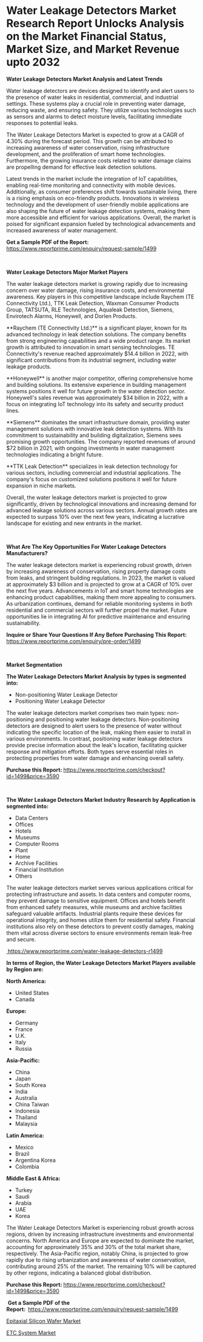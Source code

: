 <p><h1>Water Leakage Detectors Market Research Report Unlocks Analysis on the Market Financial Status, Market Size, and Market Revenue upto 2032</h1></p><p><strong>Water Leakage Detectors Market Analysis and Latest Trends</strong></p>
<p><p>Water leakage detectors are devices designed to identify and alert users to the presence of water leaks in residential, commercial, and industrial settings. These systems play a crucial role in preventing water damage, reducing waste, and ensuring safety. They utilize various technologies such as sensors and alarms to detect moisture levels, facilitating immediate responses to potential leaks.</p><p>The Water Leakage Detectors Market is expected to grow at a CAGR of 4.30% during the forecast period. This growth can be attributed to increasing awareness of water conservation, rising infrastructure development, and the proliferation of smart home technologies. Furthermore, the growing insurance costs related to water damage claims are propelling demand for effective leak detection solutions.</p><p>Latest trends in the market include the integration of IoT capabilities, enabling real-time monitoring and connectivity with mobile devices. Additionally, as consumer preferences shift towards sustainable living, there is a rising emphasis on eco-friendly products. Innovations in wireless technology and the development of user-friendly mobile applications are also shaping the future of water leakage detection systems, making them more accessible and efficient for various applications. Overall, the market is poised for significant expansion fueled by technological advancements and increased awareness of water management.</p></p>
<p><strong>Get a Sample PDF of the Report:&nbsp;</strong> <a href="https://www.reportprime.com/enquiry/request-sample/1499?utm_campaign=2106&utm_medium=2&utm_source=Github&utm_content=ia&utm_term=18032025&utm_id=water-leakage-detectors">https://www.reportprime.com/enquiry/request-sample/1499</a></p>
<p>&nbsp;</p>
<p><strong>Water Leakage Detectors Major Market Players</strong></p>
<p><p>The water leakage detectors market is growing rapidly due to increasing concern over water damage, rising insurance costs, and environmental awareness. Key players in this competitive landscape include Raychem (TE Connectivity Ltd.), TTK Leak Detection, Waxman Consumer Products Group, TATSUTA, RLE Technologies, Aqualeak Detection, Siemens, Envirotech Alarms, Honeywell, and Dorlen Products.</p><p>**Raychem (TE Connectivity Ltd.)** is a significant player, known for its advanced technology in leak detection solutions. The company benefits from strong engineering capabilities and a wide product range. Its market growth is attributed to innovation in smart sensing technologies. TE Connectivity's revenue reached approximately $14.4 billion in 2022, with significant contributions from its industrial segment, including water leakage products.</p><p>**Honeywell** is another major competitor, offering comprehensive home and building solutions. Its extensive experience in building management systems positions it well for future growth in the water detection sector. Honeywell's sales revenue was approximately $34 billion in 2022, with a focus on integrating IoT technology into its safety and security product lines.</p><p>**Siemens** dominates the smart infrastructure domain, providing water management solutions with innovative leak detection systems. With its commitment to sustainability and building digitalization, Siemens sees promising growth opportunities. The company reported revenues of around $72 billion in 2021, with ongoing investments in water management technologies indicating a bright future.</p><p>**TTK Leak Detection** specializes in leak detection technology for various sectors, including commercial and industrial applications. The company's focus on customized solutions positions it well for future expansion in niche markets.</p><p>Overall, the water leakage detectors market is projected to grow significantly, driven by technological innovations and increasing demand for advanced leakage solutions across various sectors. Annual growth rates are expected to surpass 10% over the next few years, indicating a lucrative landscape for existing and new entrants in the market.</p></p>
<p>&nbsp;</p>
<p><strong>What Are The Key Opportunities For Water Leakage Detectors Manufacturers?</strong></p>
<p><p>The water leakage detectors market is experiencing robust growth, driven by increasing awareness of conservation, rising property damage costs from leaks, and stringent building regulations. In 2023, the market is valued at approximately $3 billion and is projected to grow at a CAGR of 10% over the next five years. Advancements in IoT and smart home technologies are enhancing product capabilities, making them more appealing to consumers. As urbanization continues, demand for reliable monitoring systems in both residential and commercial sectors will further propel the market. Future opportunities lie in integrating AI for predictive maintenance and ensuring sustainability.</p></p>
<p><strong>Inquire or Share Your Questions If Any Before Purchasing This Report:</strong> <a href="https://www.reportprime.com/enquiry/pre-order/1499?utm_campaign=2106&utm_medium=2&utm_source=Github&utm_content=ia&utm_term=18032025&utm_id=water-leakage-detectors">https://www.reportprime.com/enquiry/pre-order/1499</a></p>
<p>&nbsp;</p>
<p><strong>Market Segmentation</strong></p>
<p><strong>The Water Leakage Detectors Market Analysis by types is segmented into:</strong></p>
<p><ul><li>Non-positioning Water Leakage Detector</li><li>Positioning Water Leakage Detector</li></ul></p>
<p><p>The water leakage detectors market comprises two main types: non-positioning and positioning water leakage detectors. Non-positioning detectors are designed to alert users to the presence of water without indicating the specific location of the leak, making them easier to install in various environments. In contrast, positioning water leakage detectors provide precise information about the leak's location, facilitating quicker response and mitigation efforts. Both types serve essential roles in protecting properties from water damage and enhancing overall safety.</p></p>
<p><strong>Purchase this Report:&nbsp;</strong><a href="https://www.reportprime.com/checkout?id=1499&price=3590&utm_campaign=2106&utm_medium=2&utm_source=Github&utm_content=ia&utm_term=18032025&utm_id=water-leakage-detectors">https://www.reportprime.com/checkout?id=1499&price=3590</a></p>
<p>&nbsp;</p>
<p><strong>The Water Leakage Detectors Market Industry Research by Application is segmented into:</strong></p>
<p><ul><li>Data Centers</li><li>Offices</li><li>Hotels</li><li>Museums</li><li>Computer Rooms</li><li>Plant</li><li>Home</li><li>Archive Facilities</li><li>Financial Institution</li><li>Others</li></ul></p>
<p><p>The water leakage detectors market serves various applications critical for protecting infrastructure and assets. In data centers and computer rooms, they prevent damage to sensitive equipment. Offices and hotels benefit from enhanced safety measures, while museums and archive facilities safeguard valuable artifacts. Industrial plants require these devices for operational integrity, and homes utilize them for residential safety. Financial institutions also rely on these detectors to prevent costly damages, making them vital across diverse sectors to ensure environments remain leak-free and secure.</p></p>
<p><a href="https://www.reportprime.com/water-leakage-detectors-r1499?utm_campaign=2106&utm_medium=2&utm_source=Github&utm_content=ia&utm_term=18032025&utm_id=water-leakage-detectors">&nbsp;https://www.reportprime.com/water-leakage-detectors-r1499</a></p>
<p><strong>In terms of Region, the Water Leakage Detectors Market Players available by Region are:</strong></p>
<p>
    <p> <strong> North America: </strong>
        <ul>
            <li>United States</li>
            <li>Canada</li>
        </ul>
        </p> 
    <p> <strong> Europe: </strong>
        <ul>
            <li>Germany</li>
            <li>France</li>
            <li>U.K.</li>
            <li>Italy</li>
            <li>Russia</li>
        </ul>
        </p> 
    <p> <strong> Asia-Pacific: </strong>
        <ul>
            <li>China</li>
            <li>Japan</li>
            <li>South Korea</li>
            <li>India</li>
            <li>Australia</li>
            <li>China Taiwan</li>
            <li>Indonesia</li>
            <li>Thailand</li>
            <li>Malaysia</li>
        </ul>
        </p> 
    <p> <strong> Latin America: </strong>
        <ul>
            <li>Mexico</li>
            <li>Brazil</li>
            <li>Argentina Korea</li>
            <li>Colombia</li>
        </ul>
        </p> 
    <p> <strong> Middle East & Africa: </strong>
        <ul>
            <li>Turkey</li>
            <li>Saudi</li>
            <li>Arabia</li>
            <li>UAE</li>
            <li>Korea</li>
        </ul>
    </p>
    </p>
<p><p>The Water Leakage Detectors Market is experiencing robust growth across regions, driven by increasing infrastructure investments and environmental concerns. North America and Europe are expected to dominate the market, accounting for approximately 35% and 30% of the total market share, respectively. The Asia-Pacific region, notably China, is projected to grow rapidly due to rising urbanization and awareness of water conservation, contributing around 25% of the market. The remaining 10% will be captured by other regions, indicating a balanced global distribution.</p></p>
<p><strong>Purchase this Report: </strong><a href="https://www.reportprime.com/checkout?id=1499&price=3590&utm_campaign=2106&utm_medium=2&utm_source=Github&utm_content=ia&utm_term=18032025&utm_id=water-leakage-detectors">https://www.reportprime.com/checkout?id=1499&price=3590</a></p>
<p>&nbsp;<strong>Get a Sample PDF of the Report:&nbsp;&nbsp;</strong><a href="https://www.reportprime.com/enquiry/request-sample/1499?utm_campaign=2106&utm_medium=2&utm_source=Github&utm_content=ia&utm_term=18032025&utm_id=water-leakage-detectors">https://www.reportprime.com/enquiry/request-sample/1499</a></p>
<p><strong></strong></p>
<p><p><a href="https://github.com/syskamazucqa/Market-Research-Report-List-1/blob/main/epitaxial-silicon-wafer-market.md?utm_campaign=2106&utm_medium=2&utm_source=Github&utm_content=ia&utm_term=18032025&utm_id=water-leakage-detectors">Epitaxial Silicon Wafer Market</a></p><p><a href="https://github.com/bhuraoutenc8/Market-Research-Report-List-1/blob/main/etc-system-market.md?utm_campaign=2106&utm_medium=2&utm_source=Github&utm_content=ia&utm_term=18032025&utm_id=water-leakage-detectors">ETC System Market</a></p></p>